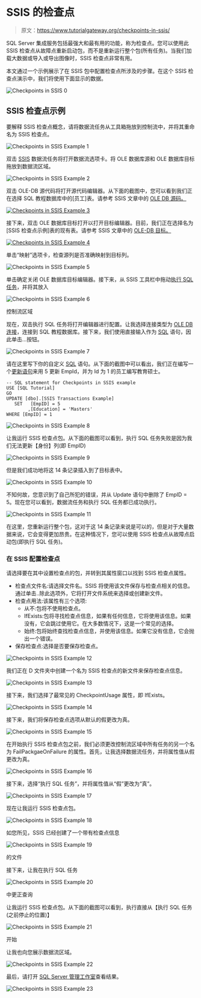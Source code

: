 # SSIS 的检查点

> 原文：<https://www.tutorialgateway.org/checkpoints-in-ssis/>

SQL Server 集成服务包括最强大和最有用的功能，称为检查点。您可以使用此 SSIS 检查点从故障点重新启动包，而不是重新运行整个包(所有任务)。当我们加载大数据或导入或导出图像时，SSIS 检查点非常有用。

本文通过一个示例展示了在 SSIS 包中配置检查点所涉及的步骤。在这个 SSIS 检查点演示中，我们将使用下面显示的数据。

![Checkpoints in SSIS 0](img/149ec00e0c539e3fc0d9b9fd669fe74a.png)

## SSIS 检查点示例

要解释 SSIS 检查点概念，请将数据流任务从工具箱拖放到控制流中，并将其重命名为 SSIS 检查点。

![Checkpoints in SSIS Example 1](img/34b94948a06d913fad0e2139db0571fd.png)

双击 [SSIS](https://www.tutorialgateway.org/ssis/) 数据流任务将打开数据流选项卡。将 OLE 数据库源和 OLE 数据库目标拖放到数据流区域。

![Checkpoints in SSIS Example 2](img/64d26e802dba7d5eb7d70b32ffe8192a.png)

双击 OLE-DB 源代码将打开源代码编辑器。从下面的截图中，您可以看到我们正在选择 SQL 教程数据库中的[员工]表。请参考 SSIS 文章中的 [OLE DB 源码。](https://www.tutorialgateway.org/ole-db-source-in-ssis/)

[![Checkpoints in SSIS Example 3](img/fececa48ad4e200710393ef63cc1729f.png)](https://www.tutorialgateway.org/ole-db-source-in-ssis/)

接下来，双击 OLE 数据库目标打开以打开目标编辑器。目前，我们正在选择名为[SSIS 检查点示例]表的现有表。请参考 SSIS 文章中的 [OLE-DB 目标。](https://www.tutorialgateway.org/ssis-ole-db-destination/)

[![Checkpoints in SSIS Example 4](img/abc215382f4c02f0502923b8dc159c0a.png)](https://www.tutorialgateway.org/ssis-ole-db-destination/)

单击“映射”选项卡，检查源列是否准确映射到目标列。

![Checkpoints in SSIS Example 5](img/42bc243f5ad7286d05ff41e6d323f890.png)

单击确定关闭 OLE 数据库目标编辑器。接下来，从 SSIS 工具栏中拖动[执行 SQL 任务](https://www.tutorialgateway.org/execute-sql-task-in-ssis/)，并将其放入

![Checkpoints in SSIS Example 6](img/9d517d382e164be45c71c6da00663573.png)

控制流区域

现在，双击执行 SQL 任务将打开编辑器进行配置。让我选择连接类型为 [OLE DB 连接](https://www.tutorialgateway.org/ole-db-connection-manager-in-ssis/)，连接到 SQL 教程数据库。接下来，我们使用直接输入作为 [SQL](https://www.tutorialgateway.org/sql/) 语句，因此单击…按钮。

![Checkpoints in SSIS Example 7](img/ca2a125a7703126b2db85673c28e955e.png)

请在这里写下你的自定义 [SQL](https://www.tutorialgateway.org/sql/) 语句。从下面的截图中可以看出，我们正在编写一个[更新语句](https://www.tutorialgateway.org/sql-update-statement/)来用 5 更新 EmpId，并为 Id 为 1 的员工编写教育硕士。

```
-- SQL statement for Checkpoints in SSIS example
USE [SQL Tutorial]
GO
UPDATE [dbo].[SSIS Transactions Example]
   SET   [EmpID] = 5 
        ,[Education] = 'Masters'
WHERE [EmpID] = 1
```

![Checkpoints in SSIS Example 8](img/667046c19a6a3e1d17a673dbb660bd47.png)

让我运行 SSIS 检查点包。从下面的截图可以看到，执行 SQL 任务失败是因为我们无法更新【身份】列(即 EmpID)

![Checkpoints in SSIS Example 9](img/83f23bcf07c7ddf2d5ae42ed8c681861.png)

但是我们成功地将这 14 条记录插入到了目标表中。

![Checkpoints in SSIS Example 10](img/e742f7b7deecd02eb46973c3203cdc44.png)

不知何故，您意识到了自己所犯的错误，并从 Update 语句中删除了 EmpID = 5。现在您可以看到，数据流任务和执行 SQL 任务都已成功执行。

![Checkpoints in SSIS Example 11](img/558fddf43f8e05624bdbbf09b23a8714.png)

在这里，您重新运行整个包，这对于这 14 条记录来说是可以的，但是对于大量数据来说，它会变得更加昂贵。在这种情况下，您可以使用 SSIS 检查点从故障点启动包(即执行 SQL 任务)。

### 在 SSIS 配置检查点

请选择要在其中设置检查点的包，并转到其属性窗口以找到 SSIS 检查点属性。

*   检查点文件名:请选择文件名。SSIS 将使用该文件保存与检查点相关的信息。通过单击..除此选项外，它将打开文件系统来选择或创建新文件。
*   检查点用法:该属性有三个选项:
    *   从不:包将不使用检查点。
    *   IfExists:包将寻找检查点信息，如果有任何信息，它将使用该信息。如果没有，它会跳过使用它。在大多数情况下，这是一个常见的选择。
    *   始终:包将始终查找检查点信息，并使用该信息。如果它没有信息，它会抛出一个错误。
*   保存检查点:选择是否要保存检查点。

![Checkpoints in SSIS Example 12](img/105ea3073418ef2e0e4b288b60f93a5b.png)

我们正在 D 文件夹中创建一个名为 SSIS 检查点的新文件来保存检查点信息。

![Checkpoints in SSIS Example 13](img/4355953a6290d96a6ed47ee8a5e68e4f.png)

接下来，我们选择了最常见的 CheckpointUsage 属性，即 IfExists。

![Checkpoints in SSIS Example 14](img/912115de258b94890956ff0bf054597a.png)

接下来，我们将保存检查点选项从默认的假更改为真。

![Checkpoints in SSIS Example 15](img/1e05d29a2d5f9b9dd45a5ff6641b5b53.png)

在开始执行 SSIS 检查点包之前，我们必须更改控制流区域中所有任务的另一个名为 FailPackgaeOnFailure 的属性。首先，让我选择数据流任务，并将属性值从假更改为真。

![Checkpoints in SSIS Example 16](img/634da8172295900a87137c33e4c39616.png)

接下来，选择“执行 SQL 任务”，并将属性值从“假”更改为“真”。

![Checkpoints in SSIS Example 17](img/95e522fa4c3c5d10f9f6cba24f7c0a5e.png)

现在让我运行 SSIS 检查点包。

![Checkpoints in SSIS Example 18](img/d84594b93e9696ef76ccbed366738bf1.png)

如您所见，SSIS 已经创建了一个带有检查点信息

![Checkpoints in SSIS Example 19](img/d39ca29dc72e0641142f6a19530fbe12.png)

的文件

接下来，让我在执行 SQL 任务

![Checkpoints in SSIS Example 20](img/cf4c68bf6547035ab450c014f642b4db.png)

中更正查询

让我运行 SSIS 检查点包。从下面的截图可以看到，执行直接从【执行 SQL 任务(之前停止的位置)】

![Checkpoints in SSIS Example 21](img/22776717bf60315b454c835f931f391c.png)

开始

让我也向您展示数据流区域。

![Checkpoints in SSIS Example 22](img/e0b0665946ff943e2873c39dcfc89a26.png)

最后，请打开 [SQL Server 管理工作室](https://www.tutorialgateway.org/sql/)查看结果。

![Checkpoints in SSIS Example 23](img/f29d99156003ee352a7dc4498ee9ab83.png)